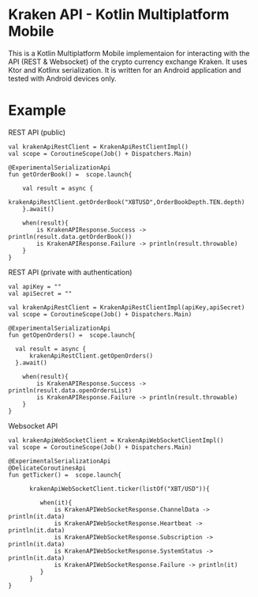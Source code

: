 # Kraken API - Kotlin Multiplatform Mobile

This is a Kotlin Multiplatform Mobile implementaion for interacting with the API (REST & Websocket) of the crypto currency exchange Kraken. It uses Ktor and Kotlinx serialization.
It is written for an Android application and tested with Android devices only.

# Example

REST API (public)

    val krakenApiRestClient = KrakenApiRestClientImpl()
    val scope = CoroutineScope(Job() + Dispatchers.Main)

    @ExperimentalSerializationApi
    fun getOrderBook() =  scope.launch{

        val result = async {
            krakenApiRestClient.getOrderBook("XBTUSD",OrderBookDepth.TEN.depth)
        }.await()

        when(result){
            is KrakenAPIResponse.Success -> println(result.data.getOrderBook())
            is KrakenAPIResponse.Failure -> println(result.throwable)
        }
    }
    
REST API (private with authentication)

    val apiKey = ""
    val apiSecret = ""

    val krakenApiRestClient = KrakenApiRestClientImpl(apiKey,apiSecret)
    val scope = CoroutineScope(Job() + Dispatchers.Main)
    
    @ExperimentalSerializationApi
    fun getOpenOrders() =  scope.launch{

      val result = async {
          krakenApiRestClient.getOpenOrders()
      }.await()

        when(result){
            is KrakenAPIResponse.Success -> println(result.data.openOrdersList)
            is KrakenAPIResponse.Failure -> println(result.throwable)
        }
    }
    
Websocket API

    val krakenApiWebSocketClient = KrakenApiWebSocketClientImpl()
    val scope = CoroutineScope(Job() + Dispatchers.Main)
    
    @ExperimentalSerializationApi
    @DelicateCoroutinesApi
    fun getTicker() =  scope.launch{
    
          krakenApiWebSocketClient.ticker(listOf("XBT/USD")){

             when(it){
                 is KrakenAPIWebSocketResponse.ChannelData -> println(it.data)
                 is KrakenAPIWebSocketResponse.Heartbeat -> println(it.data)
                 is KrakenAPIWebSocketResponse.Subscription -> println(it.data)
                 is KrakenAPIWebSocketResponse.SystemStatus -> println(it.data)
                 is KrakenAPIWebSocketResponse.Failure -> println(it)
             }
          }
    }
